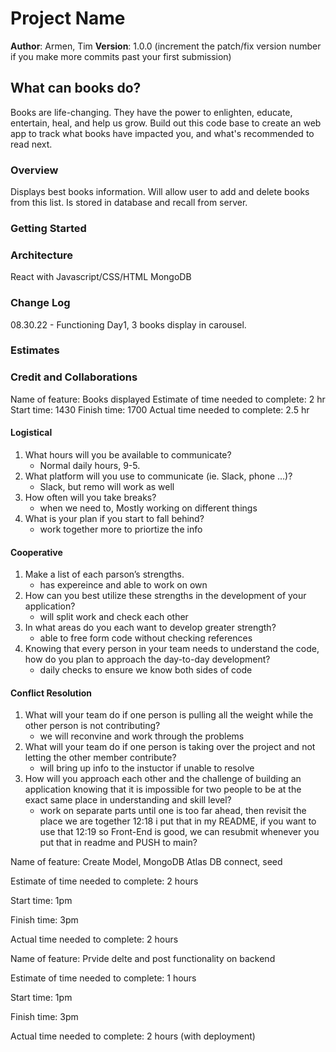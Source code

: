 # Project Name
**Author**: Armen, Tim
**Version**: 1.0.0 (increment the patch/fix version number if you make more commits past your first submission)
## What can books do?
Books are life-changing. They have the power to enlighten, educate, entertain, heal, and help us grow. Build out this code base to create an web app to track what books have impacted you, and what's recommended to read next.
### Overview
Displays best books information. Will allow user to add and delete books from this list. Is stored in database and recall from server.
### Getting Started
<!-- What are the steps that a user must take in order to build this app on their own machine and get it running? -->
### Architecture
React with Javascript/CSS/HTML
MongoDB
### Change Log
08.30.22 - Functioning Day1, 3 books display in carousel.
### Estimates
<!-- See below -->
### Credit and Collaborations
<!-- Give credit (and a link) to other people or resources that helped you build this application. -->
<!-- Name of feature:
Estimate of time needed to complete:
Start time:
Finish time:
Actual time needed to complete: -->
Name of feature: Books displayed
Estimate of time needed to complete: 2 hr
Start time: 1430
Finish time: 1700
Actual time needed to complete: 2.5 hr
#### Logistical
1. What hours will you be available to communicate?
    * Normal daily hours, 9-5.
2. What platform will you use to communicate (ie. Slack, phone …)?
    * Slack, but remo will work as well
3. How often will you take breaks?
    * when we need to, Mostly working on different things
4. What is your plan if you start to fall behind?
    * work together more to priortize the info
#### Cooperative
1. Make a list of each parson’s strengths.
    * has expereince and able to work on own
2. How can you best utilize these strengths in the development of your application?
    * will split work and check each other
3. In what areas do you each want to develop greater strength?
    * able to free form code without checking references
4. Knowing that every person in your team needs to understand the code, how do you plan to approach the day-to-day development?
    * daily checks to ensure we know both sides of code
#### Conflict Resolution
1. What will your team do if one person is pulling all the weight while the other person is not contributing?
    * we will reconvine and work through the problems
2. What will your team do if one person is taking over the project and not letting the other member contribute?
    * will bring up info to the instuctor if unable to resolve
3. How will you approach each other and the challenge of building an application knowing that it is impossible for two people to be at the exact same place in understanding and skill level?
    * work on separate parts until one is too far ahead, then revisit the place we are together
12:18
i put that in my README, if you want to use that
12:19
so Front-End is good, we can resubmit whenever you put that in readme and PUSH to main?









Name of feature: Create Model, MongoDB Atlas DB connect, seed

Estimate of time needed to complete: 2 hours

Start time: 1pm

Finish time: 3pm

Actual time needed to complete: 2 hours

Name of feature: Prvide delte and post functionality on backend

Estimate of time needed to complete: 1 hours

Start time: 1pm

Finish time: 3pm

Actual time needed to complete: 2 hours (with deployment)
